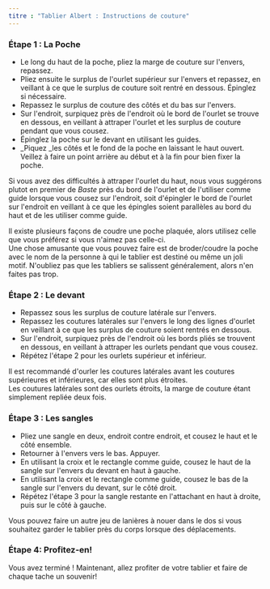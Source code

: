 ```yaml
---
titre : "Tablier Albert : Instructions de couture"
---
```


### Étape 1 : La Poche

- Le long du haut de la poche, pliez la marge de couture sur l'envers, repassez.
- Pliez ensuite le surplus de l'ourlet supérieur sur l'envers et repassez, en veillant à ce que le surplus de couture soit rentré en dessous. Épinglez si nécessaire.
- Repassez le surplus de couture des côtés et du bas sur l'envers.
- Sur l'endroit, surpiquez près de l'endroit où le bord de l'ourlet se trouve en dessous, en veillant à attraper l'ourlet et les surplus de couture pendant que vous cousez.
- Épinglez la poche sur le devant en utilisant les guides.
- _Piquez _les côtés et le fond de la poche en laissant le haut ouvert. Veillez à faire un point arrière au début et à la fin pour bien fixer la poche.

<Tip>

Si vous avez des difficultés à attraper l'ourlet du haut, nous vous suggérons plutot en premier de _Baste_ près du bord de l'ourlet et de l'utiliser comme guide lorsque vous cousez sur l'endroit, soit d'épingler le bord de l'ourlet sur l'endroit en veillant à ce que les épingles soient parallèles au bord du haut et de les utiliser comme guide.

</Tip>

<Note>

Il existe plusieurs façons de coudre une poche plaquée, alors utilisez celle que vous préférez si vous n'aimez pas celle-ci.  
Une chose amusante que vous pouvez faire est de broder/coudre la poche avec le nom de la personne à qui le tablier est destiné ou même un joli motif. N'oubliez pas que les tabliers se salissent généralement, alors n'en faites pas trop.

</Note>

### Étape 2 : Le devant

- Repassez sous les surplus de couture latérale sur l'envers.
- Repassez les coutures latérales sur l'envers le long des lignes d'ourlet en veillant à ce que les surplus de couture soient rentrés en dessous.
- Sur l'endroit, surpiquez près de l'endroit où les bords pliés se trouvent en dessous, en veillant à attraper les ourlets pendant que vous cousez.
- Répétez l'étape 2 pour les ourlets supérieur et inférieur.

<Note>

Il est recommandé d'ourler les coutures latérales avant les coutures supérieures et inférieures, car elles sont plus étroites.  
Les coutures latérales sont des ourlets étroits, la marge de couture étant simplement repliée deux fois.

</Note>

### Étape 3 : Les sangles

- Pliez une sangle en deux, endroit contre endroit, et cousez le haut et le côté ensemble.
- Retourner à l'envers vers le bas. Appuyer.
- En utilisant la croix et le rectangle comme guide, cousez le haut de la sangle sur l'envers du devant en haut à gauche.
- En utilisant la croix et le rectangle comme guide, cousez le bas de la sangle sur l'envers du devant, sur le côté droit.
- Répétez l'étape 3 pour la sangle restante en l'attachant en haut à droite, puis sur le côté à gauche.

<Note>

Vous pouvez faire un autre jeu de lanières à nouer dans le dos si vous souhaitez garder le tablier près du corps lorsque des déplacements.

</Note>

### Étape 4: Profitez-en!

Vous avez terminé ! Maintenant, allez profiter de votre tablier et faire de chaque tache un souvenir!
